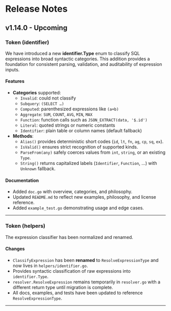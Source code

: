 # Release Notes

## v1.14.0 - Upcoming

### Token (identifier)
We have introduced a new **identifier.Type** enum to classify SQL expressions into broad syntactic categories. This addition provides a foundation for consistent parsing, validation, and auditability of expression inputs.

#### Features
- **Categories** supported:
  - `Invalid`: could not classify
  - `Subquery`: `(SELECT …)`
  - `Computed`: parenthesized expressions like `(a+b)`
  - `Aggregate`: `SUM`, `COUNT`, `AVG`, `MIN`, `MAX`
  - `Function`: function calls such as `JSON_EXTRACT(data, '$.id')`
  - `Literal`: quoted strings or numeric constants
  - `Identifier`: plain table or column names (default fallback)
- **Methods**:
  - `Alias()` provides deterministic short codes (`id`, `lt`, `fn`, `ag`, `cp`, `sq`, `ex`).
  - `IsValid()` ensures strict recognition of supported kinds.
  - `ParseFrom(any)` safely coerces values from `int`, `string`, or an existing `Type`.
  - `String()` returns capitalized labels (`Identifier`, `Function`, …) with `Unknown` fallback.

#### Documentation
- Added `doc.go` with overview, categories, and philosophy.
- Updated `README.md` to reflect new examples, philosophy, and license reference.
- Added `example_test.go` demonstrating usage and edge cases.

---

### Token (helpers)
The expression classifier has been normalized and renamed.

#### Changes
- `ClassifyExpression` has been **renamed** to `ResolveExpressionType` and now lives in `helpers/identifier.go`.
- Provides syntactic classification of raw expressions into `identifier.Type`.
- `resolver.ResolveExpression` remains temporarily in `resolver.go` with a different return type until migration is complete.
- All docs, examples, and tests have been updated to reference `ResolveExpressionType`.

---
